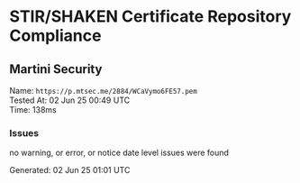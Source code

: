 # STIR/SHAKEN Certificate Repository Compliance

## Martini Security

Name: `https://p.mtsec.me/2884/WCaVymo6FE57.pem`\
Tested At: 02 Jun 25 00:49 UTC\
Time: 138ms

### Issues

no warning, or error, or notice date level issues were found

Generated: 02 Jun 25 01:01 UTC
